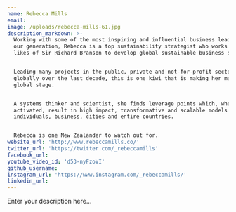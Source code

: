 ```yaml
---
name: Rebecca Mills
email:
image: /uploads/rebecca-mills-61.jpg
description_markdown: >-
  Working with some of the most inspiring and influential business leaders of
  our generation, Rebecca is a top sustainability strategist who works with the
  likes of Sir Richard Branson to develop global sustainable business strategy.


  Leading many projects in the public, private and not-for-profit sectors
  globally over the last decade, this is one kiwi that is making her mark on the
  global stage.


  A systems thinker and scientist, she finds leverage points which, when
  activated, result in high impact, transformative and scalable models for
  individuals, business, cities and entire countries.


  Rebecca is one New Zealander to watch out for.
website_url: 'http://www.rebeccamills.co/'
twitter_url: 'https://twitter.com/_rebeccamills'
facebook_url:
youtube_video_id: 'd53-nyFzoVI'
github_username:
instagram_url: 'https://www.instagram.com/_rebeccamills/'
linkedin_url:
---
```


Enter your description here...
